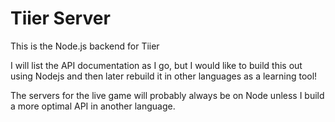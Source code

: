 # Tiier Server

This is the Node.js backend for Tiier

I will list the API documentation as I go, but I would like to build this out using Nodejs and then later rebuild it in other languages as a learning tool!

The servers for the live game will probably always be on Node unless I build a more optimal API in another language.
